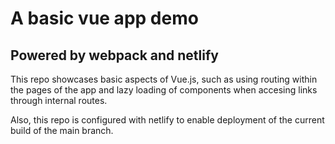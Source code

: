 # A basic vue app demo
## Powered by webpack and netlify

This repo showcases basic aspects of Vue.js, such as using routing within the pages of the app and lazy loading of components when accesing links through internal routes.

Also, this repo is configured with netlify to enable deployment of the current build of the main branch.

